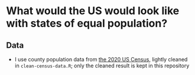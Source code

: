 # What would the US would look like with states of equal population?

## Data

- I use county population data from [the 2020 US Census][1],
  lightly cleaned in `clean-census-data.R`;
  only the cleaned result is kept in this repository

[1]: https://www2.census.gov/programs-surveys/popest/datasets/2020-2022/counties/totals/
